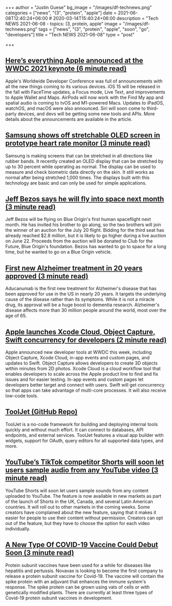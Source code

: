 +++
author = "Justin Guese"
bg_image = "/images/df-technews.png"
categories = ["news", "(3", "protein", "apple"]
date = 2021-06-08T12:40:24+06:00 # 2020-03-14T15:40:24+06:00
description = "Tech NEWS 2021-06-08 - topics: (3, protein, apple"
image = "/images/df-technews.png"
tags = ["news", "(3", "protein", "apple", "soon", "go", "developers"]
title = "Tech NEWS 2021-06-08"
type = "post"

+++

## [Here’s everything Apple announced at the WWDC 2021 keynote (6 minute read)](https://techcrunch.com/2021/06/07/heres-everything-apple-announced-at-the-wwdc-2021-keynote/)

Apple's Worldwide Developer Conference was full of announcements with all the new things coming to its various devices. iOS 15 will be released in the fall with FaceTime updates, a Focus mode, Live Text, and improvements to Apple Wallet and Maps. AirPods will now work with the Find My app and spatial audio is coming to tvOS and M1-powered Macs. Updates to iPadOS, watchOS, and macOS were also announced. Siri will soon come to third-party devices, and devs will be getting some new tools and APIs. More details about the announcements are available in the article.

## [Samsung shows off stretchable OLED screen in prototype heart rate monitor (3 minute read)](https://www.theverge.com/2021/6/7/22522297/samsung-stretchable-screen-concept-research-prototype-heart-rate-monitor)

Samsung is making screens that can be stretched in all directions like rubber bands. It recently created an OLED display that can be stretched by up to 30 percent while operating as normal. The display can be used to measure and check biometric data directly on the skin. It still works as normal after being stretched 1,000 times. The displays built with this technology are basic and can only be used for simple applications.

## [Jeff Bezos says he will fly into space next month (3 minute read)](https://arstechnica.com/science/2021/06/jeff-bezos-says-he-will-fly-into-space-next-month/)

Jeff Bezos will be flying on Blue Origin's first human spaceflight next month. He has invited his brother to go along, so the two brothers will join the winner of an auction for the July 20 flight. Bidding for the third seat has already reached $2.8 million, but it is likely to go higher during a live auction on June 22. Proceeds from the auction will be donated to Club for the Future, Blue Origin's foundation. Bezos has wanted to go to space for a long time, but he wanted to go on a Blue Origin vehicle.

## [First new Alzheimer treatment in 20 years approved (3 minute read)](https://www.bbc.com/news/health-57383763)

Aducanumab is the first new treatment for Alzheimer's disease that has been approved for use in the US in nearly 20 years. It targets the underlying cause of the disease rather than its symptoms. While it is not a miracle drug, its approval will be a huge boost to dementia research. Alzheimer's disease affects more than 30 million people around the world, most over the age of 65.

## [Apple launches Xcode Cloud, Object Capture, Swift concurrency for developers (2 minute read)](https://www.zdnet.com/article/apple-launches-xcode-cloud-object-capture-swift-concurrency-for-developers-wwdc-2021/)

Apple announced new developer tools at WWDC this week, including Object Capture, Xcode Cloud, in-app events and custom pages, and updates to Swift. Object Capture allows developers to create 3D objects within minutes from 2D photos. Xcode Cloud is a cloud workflow tool that enables developers to scale across the Apple product line to find and fix issues and for easier testing. In-app events and custom pages let developers better target and connect with users. Swift will get concurrency so that apps can take advantage of multi-core processes. It will also receive low-code tools.

## [ToolJet (GitHub Repo)](https://github.com/ToolJet/ToolJet/)

ToolJet is a no-code framework for building and deploying internal tools quickly and without much effort. It can connect to databases, API endpoints, and external services. ToolJet features a visual app builder with widgets, support for OAuth, query editors for all supported data types, and more.

## [YouTube’s TikTok competitor Shorts will soon let users sample audio from any YouTube video (3 minute read)](https://www.theverge.com/2021/6/7/22518828/youtube-shorts-audio-sample-feature-uk-launch)

YouTube Shorts will soon let users sample sounds from any content uploaded to YouTube. The feature is now available in new markets as part of the launch of Shorts in the UK, Canada, and several Latin American countries. It will roll out to other markets in the coming weeks. Some creators have complained about the new feature, saying that it makes it easier for people to use their content without permission. Creators can opt out of the feature, but they have to choose the option for each video individually.

## [A New Type Of COVID-19 Vaccine Could Debut Soon (3 minute read)](https://www.npr.org/sections/health-shots/2021/06/06/1003328413/new-type-of-covid-vaccine-could-debut-soon)

Protein subunit vaccines have been used for a while for diseases like hepatitis and pertussis. Novavax is looking to become the first company to release a protein subunit vaccine for Covid-19. The vaccine will contain the spike protein with an adjuvant that enhances the immune system's response. The spike protein can be grown using vats of cells or with genetically modified plants. There are currently at least three types of Covid-19 protein subunit vaccines in development.


